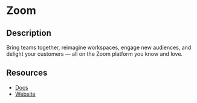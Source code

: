 # Zoom

## Description

Bring teams together, reimagine workspaces, engage new audiences, and delight your customers — all on the Zoom platform you know and love.

## Resources

- [Docs](https://developers.zoom.us/docs/)
- [Website](zoom.us)
